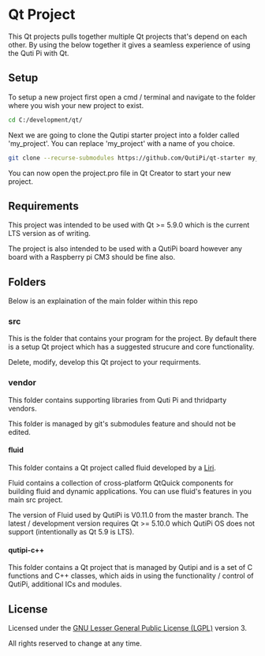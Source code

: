 # Qt Project

This Qt projects pulls together multiple Qt projects that's depend on each other. By using the below together it gives a seamless experience of using the Quti Pi with Qt.

## Setup

To setup a new project first open a cmd / terminal and navigate to the folder where you wish your new project to exist.

```bash
cd C:/development/qt/
```

 Next we are going to clone the Qutipi starter project into a folder called 'my_project'. You can replace 'my_project' with a name of you choice.

```bash
git clone --recurse-submodules https://github.com/QutiPi/qt-starter my_project
```

You can now open the project.pro file in Qt Creator to start your new project.

## Requirements

This project was intended to be used with Qt >= 5.9.0 which is the current LTS version as of writing.

The project is also intended to be used with a QutiPi board however any board with a Raspberry pi CM3 should be fine also.

## Folders

Below is an explaination of the main folder within this repo

### src

This is the folder that contains your program for the project. By default there is a setup Qt project which has a suggested strucure and core functionality.

Delete, modify, develop this Qt project to your requirments.

### vendor

This folder contains supporting libraries from Quti Pi and thridparty vendors.

This folder is managed by git's submodules feature and should not be edited.

#### fluid

This folder contains a Qt project called fluid developed by a [Liri](https://liri.io/).

Fluid contains a collection of cross-platform QtQuick components for building fluid and dynamic applications. You can use fluid's features in you main src project.

The version of Fluid used by QutiPi is V0.11.0 from the master branch. The latest / development version requires Qt >= 5.10.0 which QutiPi OS does not support (intentionally as Qt 5.9 is LTS).  


#### qutipi-c++

This folder contains a Qt project that is managed by Qutipi and is a set of C functions and C++ classes, which aids in using the functionality / control of QutiPi, additional ICs and modules.

## License

Licensed under the [GNU Lesser General Public License (LGPL)](http://doc.qt.io/qt-5/lgpl.html) version 3.

All rights reserved to change at any time.